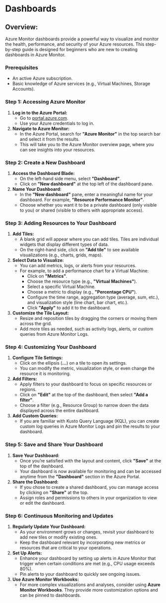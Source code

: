 # Dashboards

## Overview:

Azure Monitor dashboards provide a powerful way to visualize and monitor the health, performance, and security of your Azure resources. This step-by-step guide is designed for beginners who are new to creating dashboards in Azure Monitor.

### **Prerequisites**

* An active Azure subscription.
* Basic knowledge of Azure services (e.g., Virtual Machines, Storage Accounts).

### **Step 1: Accessing Azure Monitor**

1. **Log in to the Azure Portal:**
   * Go to [portal.azure.com](https://portal.azure.com).
   * Use your Azure credentials to log in.
2. **Navigate to Azure Monitor:**
   * In the Azure Portal, search for **"Azure Monitor"** in the top search bar and select it from the results.
   * This will take you to the Azure Monitor overview page, where you can see insights into your resources.

### **Step 2: Create a New Dashboard**

1. **Access the Dashboard Blade:**
   * On the left-hand side menu, select **"Dashboard"**.
   * Click on **"New dashboard"** at the top left of the dashboard pane.
2. **Name Your Dashboard:**
   * In the **"New dashboard"** pane, enter a meaningful name for your dashboard. For example, **"Resource Performance Monitor"**.
   * Choose whether you want it to be a private dashboard (only visible to you) or shared (visible to others with appropriate access).

### **Step 3: Adding Resources to Your Dashboard**

1. **Add Tiles:**
   * A blank grid will appear where you can add tiles. Tiles are individual widgets that display different types of data.
   * On the right-hand side, click on **"Add tile"** to see available visualizations (e.g., charts, grids, maps).
2. **Select Data to Visualize:**
   * You can add metrics, logs, or alerts from your resources.
   * For example, to add a performance chart for a Virtual Machine:
     * Click on **"Metrics"**.
     * Choose the resource type (e.g., **"Virtual Machines"**).
     * Select a specific Virtual Machine.
     * Choose a metric to display (e.g., **"Percentage CPU"**).
     * Configure the time range, aggregation type (average, sum, etc.), and visualization style (line chart, bar chart, etc.).
     * Click **"Apply"** to add it to the dashboard.
3. **Customize the Tile Layout:**
   * Resize and reposition tiles by dragging the corners or moving them across the grid.
   * Add more tiles as needed, such as activity logs, alerts, or custom queries from Azure Monitor Logs.

### **Step 4: Customizing Your Dashboard**

1. **Configure Tile Settings:**
   * Click on the ellipsis (**...**) on a tile to open its settings.
   * You can modify the metric, visualization style, or even change the resource it is monitoring.
2. **Add Filters:**
   * Apply filters to your dashboard to focus on specific resources or regions.
   * Click on **"Edit"** at the top of the dashboard, then select **"Add a filter"**.
   * Choose a filter (e.g., Resource Group) to narrow down the data displayed across the entire dashboard.
3. **Add Custom Queries:**
   * If you are familiar with Kusto Query Language (KQL), you can create custom log queries in Azure Monitor Logs and pin the results to your dashboard.

### **Step 5: Save and Share Your Dashboard**

1. **Save Your Dashboard:**
   * Once you’re satisfied with the layout and content, click **"Save"** at the top of the dashboard.
   * Your dashboard is now available for monitoring and can be accessed anytime from the **"Dashboard"** section in the Azure Portal.
2. **Share the Dashboard:**
   * If you chose to create a shared dashboard, you can manage access by clicking on **"Share"** at the top.
   * Assign roles and permissions to others in your organization to view or edit the dashboard.

### **Step 6: Continuous Monitoring and Updates**

1. **Regularly Update Your Dashboard:**
   * As your environment grows or changes, revisit your dashboard to add new tiles or modify existing ones.
   * Keep the dashboard relevant by incorporating new metrics or resources that are critical to your operations.
2. **Set Up Alerts:**
   * Enhance your dashboard by setting up alerts in Azure Monitor that trigger when certain conditions are met (e.g., CPU usage exceeds 80%).
   * Pin alerts to your dashboard to quickly see ongoing issues.
3. **Use Azure Monitor Workbooks:**
   * For more complex visualizations and analyses, consider using **Azure Monitor Workbooks**. They provide more customization options and can be pinned to dashboards.
